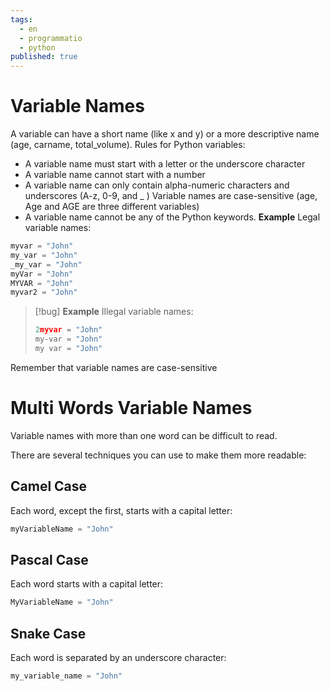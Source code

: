 ```yaml
---
tags:
  - en
  - programmatio
  - python
published: true
---
```


# Variable Names
A variable can have a short name (like x and y) or a more descriptive name (age, carname, total_volume). Rules for Python variables:
- A variable name must start with a letter or the underscore character
- A variable name cannot start with a number
- A variable name can only contain alpha-numeric characters and underscores (A-z, 0-9, and _ )
Variable names are case-sensitive (age, Age and AGE are three different variables)
- A variable name cannot be any of the Python keywords.
**Example**
Legal variable names:
```python
myvar = "John"
my_var = "John"
_my_var = "John"
myVar = "John"
MYVAR = "John"
myvar2 = "John"
```
> [!bug]
> **Example**
> Illegal variable names:
> ```python
> 2myvar = "John"
> my-var = "John"
> my var = "John"
> ```

Remember that variable names are case-sensitive

# Multi Words Variable Names
Variable names with more than one word can be difficult to read.

There are several techniques you can use to make them more readable:

## Camel Case
Each word, except the first, starts with a capital letter:

```python
myVariableName = "John"
```
## Pascal Case
Each word starts with a capital letter:

```python
MyVariableName = "John"
```

## Snake Case
Each word is separated by an underscore character:

```python
my_variable_name = "John"
```
